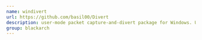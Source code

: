 ```yaml
---
name: windivert
url: https://github.com/basil00/Divert
description: user-mode packet capture-and-divert package for Windows. URL : https://github.com/basil00/Divert Groups : blackarch blackarch-windows blackarch-sniffer blackarch-networking
group: blackarch
---
```

